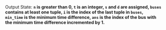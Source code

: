 Output State: **`n` is greater than 0, `t` is an integer, `s` and `d` are assigned, `buses` contains at least one tuple, `i` is the index of the last tuple in `buses`, `min_time` is the minimum time difference, `ans` is the index of the bus with the minimum time difference incremented by 1.**